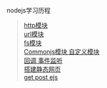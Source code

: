 nodejs学习历程
>  [ http模块 ]( https://github.com/pheromone/nodejs_learn/blob/master/http%26url/01http%E6%A8%A1%E5%9D%97.js )    <br/>
>  [ url模块 ]( https://github.com/pheromone/nodejs_learn/blob/master/http%26url/02url%E6%A8%A1%E5%9D%97.js )    <br/>
>  [ fs模块 ]( https://github.com/pheromone/nodejs_learn/tree/master/fs%E6%A8%A1%E5%9D%97 )    <br/>
>  [ Commonjs模块 自定义模块 ]( https://github.com/pheromone/nodejs_learn/tree/master/commonjs )    <br/>
>  [ 回调 事件监听 ]( https://github.com/pheromone/nodejs_learn/tree/master/nodejs%E5%9B%9E%E8%B0%83%E5%92%8C%E4%BA%8B%E4%BB%B6%E9%A9%B1%E5%8A%A8 )    <br/>
>  [ 搭建静态网页 ]( https://github.com/pheromone/nodejs_learn/tree/master/nodejs%E9%9D%99%E6%80%81web%E6%9C%8D%E5%8A%A1 )    <br/>
>  [ get post ejs ]( https://github.com/pheromone/nodejs_learn/tree/master/staticFile-get-post-ejs )    <br/>
